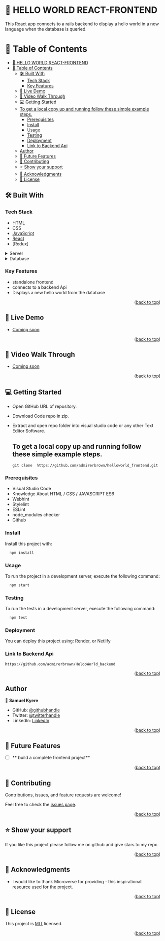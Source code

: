 <a name="readme-top"></a>
# 📖 HELLO WORLD REACT-FRONTEND <a name="about-project"></a>

This React app connects to a rails backend to display a hello world in a new language when the database is queried.


# 📗 Table of Contents

- [📖 HELLO WORLD REACT-FRONTEND ](#-hello-world-react-frontend-)
- [📗 Table of Contents](#-table-of-contents)
  - [🛠 Built With ](#-built-with-)
    - [Tech Stack ](#tech-stack-)
    - [Key Features ](#key-features-)
  - [🚀 Live Demo ](#-live-demo-)
  - [🚀 Video Walk Through ](#-video-walk-through-)
  - [💻 Getting Started ](#-getting-started-)
  - [To get a local copy up and running follow these simple example steps.](#to-get-a-local-copy-up-and-running-follow-these-simple-example-steps)
    - [Prerequisites](#prerequisites)
    - [Install](#install)
    - [Usage](#usage)
    - [Testing](#testing)
    - [Deployment](#deployment)
    - [Link to Backend Api](#link-to-backend-api)
  - [Author](#author)
  - [🔭 Future Features ](#-future-features-)
  - [🤝 Contributing ](#-contributing-)
  - [⭐️ Show your support ](#️-show-your-support-)
  - [🙏 Acknowledgments ](#-acknowledgments-)
  - [📝 License ](#-license-)


## 🛠 Built With <a name="built-with"></a>

### Tech Stack <a name="tech-stack"></a>
- HTML
- CSS
- [JavaScript](https://developer.mozilla.org/en-US/docs/Web/JavaScript)
- [React](https://github.com/microverseinc/curriculum-javascript/blob/main/todo-list/lessons/webpack_v1_1.md)
- [Redux]
<details>
  <summary>Server</summary>
  <ul>
    <li><a href="">Render</a></li>
  </ul>
</details>

<details>
<summary>Database</summary>
  <ul>
    <li><a> API </a></li>
  </ul>
</details>

### Key Features <a name="key-features"></a>

- standalone frontend
- connects to a backend Api
- Displays a new hello world from the database




<p align="right">(<a href="#readme-top">back to top</a>)</p>


## 🚀 Live Demo <a name="live-demo"></a>

- [Coming soon]()


<p align="right">(<a href="#readme-top">back to top</a>)</p>

## 🚀 Video Walk Through <a name="live-demo"></a>

- [Coming soon]()


<p align="right">(<a href="#readme-top">back to top</a>)</p>


## 💻 Getting Started <a name="getting-started"></a>

- Open GitHub URL of repository.
- Download Code repo in zip.
- Extract and open repo folder into visual studio code or any other Text Editor Software.

  ## To get a local copy up and running follow these simple example steps.
  
  ```git clone  https://github.com/admirerbrown/helloworld_frontend.git```


### Prerequisites
- Visual Studio Code
- Knowledge About HTML / CSS / JAVASCRIPT ES6
- Webhint
- Stylelint
- ESLint
- node_modules checker
- Github


### Install

Install this project with:

```sh
  npm install
```


### Usage

To run the project in a development server, execute the following command:

```sh
  npm start
```

### Testing

To run the tests in a development server, execute the following command:

```sh
  npm test
```

### Deployment

You can deploy this project using: Render, or Netlify

### Link to Backend Api
`https://github.com/admirerbrown/HelooWorld_backend`

<p align="right">(<a href="#readme-top">back to top</a>)</p>


## Author

👤 **Samuel Kyere**

- GitHub: [@githubhandle](https://github.com/admirerbrown)
- Twitter: [@twitterhandle](https://twitter.com/brown_admirer)
- LinkedIn: [LinkedIn](https://www.linkedin.com/in/samuel-ntow-kyere-5036741b4/)



<p align="right">(<a href="#readme-top">back to top</a>)</p>


## 🔭 Future Features <a name="future-features"></a>


- [ ] ** build a complete frontend project**



<p align="right">(<a href="#readme-top">back to top</a>)</p>

## 🤝 Contributing <a name="contributing"></a>

Contributions, issues, and feature requests are welcome!

Feel free to check the [issues page](https://github.com/admirerbrown/helloworld_frontend/issues).

<p align="right">(<a href="#readme-top">back to top</a>)</p>


## ⭐️ Show your support <a name="support"></a>

If you like this project please follow me on github and give stars to my repo.

<p align="right">(<a href="#readme-top">back to top</a>)</p>


## 🙏 Acknowledgments <a name="acknowledgements"></a>


- I would like to thank Microverse for providing - this inspirational resource used for the  project.


<p align="right">(<a href="#readme-top">back to top</a>)</p>


## 📝 License <a name="license"></a>

This project is [MIT](https://github.com/admirerbrown/helloworld_frontend/blob/feature1-hellow-world/LICENSE.md) licensed.
 

<p align="right">(<a href="#readme-top">back to top</a>)</p>
